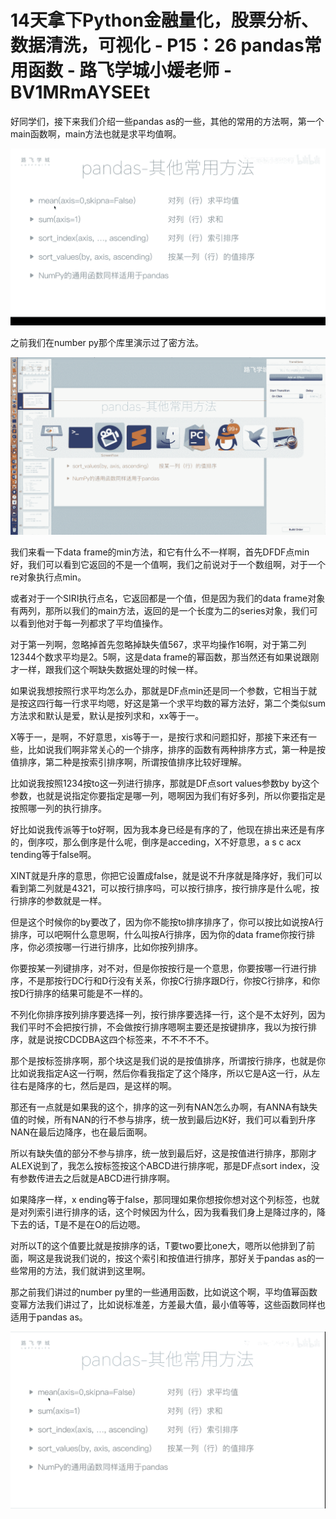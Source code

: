 # 14天拿下Python金融量化，股票分析、数据清洗，可视化 - P15：26 pandas常用函数 - 路飞学城小媛老师 - BV1MRmAYSEEt

好同学们，接下来我们介绍一些pandas as的一些，其他的常用的方法啊，第一个main函数啊，main方法也就是求平均值啊。



![](img/58315bd6c2753f234edb351158498623_1.png)

之前我们在number py那个库里演示过了密方法。

![](img/58315bd6c2753f234edb351158498623_3.png)

我们来看一下data frame的min方法，和它有什么不一样啊，首先DFDF点min好，我们可以看到它返回的不是一个值啊，我们之前说对于一个数组啊，对于一个re对象执行点min。

或者对于一个SIRI执行点名，它返回都是一个值，但是因为我们的data frame对象有两列，那所以我们的main方法，返回的是一个长度为二的series对象，我们可以看到他对于每一列都求了平均值操作。

对于第一列啊，忽略掉首先忽略掉缺失值567，求平均操作16啊，对于第二列12344个数求平均是2。5啊，这是data frame的幂函数，那当然还有如果说跟刚才一样，跟我们这个啊缺失数据处理的时候一样。

如果说我想按照行求平均怎么办，那就是DF点min还是同一个参数，它相当于就是按这四行每一行求平均嗯，好这是第一个求平均数的幂方法好，第二个类似sum方法求和默认是爱，默认是按列求和，xx等于一。

X等于一，是啊，不好意思，xis等于一，是按行求和问题扣好，那接下来还有一些，比如说我们啊非常关心的一个排序，排序的函数有两种排序方式，第一种是按值排序，第二种是按索引排序啊，所谓按值排序比较好理解。

比如说我按照1234按to这一列进行排序，那就是DF点sort values参数by by这个参数，也就是说指定你要指定是哪一列，嗯啊因为我们有好多列，所以你要指定是按照哪一列的执行排序。

好比如说我传派等于to好啊，因为我本身已经是有序的了，他现在排出来还是有序的，倒序哎，那么倒序是什么呢，倒序是acceding，X不好意思，a s c acx tending等于false啊。

XINT就是升序的意思，你把它设置成false，就是说不升序就是降序好，我们可以看到第二列就是4321，可以按行排序吗，可以按行排序，按行排序是什么呢，按行排序的参数就是一样。

但是这个时候你的by要改了，因为你不能按to排序排序了，你可以按比如说按A行排序，可以吧啊什么意思啊，什么叫按A行排序，因为你的data frame你按行排序，你必须按哪一行进行排序，比如你按列排序。

你要按某一列键排序，对不对，但是你按按行是一个意思，你要按哪一行进行排序，不是那按行DC行和D行没有关系，你按C行排序跟D行，你按C行排序，和你按D行排序的结果可能是不一样的。

不列化你排序按列排序要选择一列，按行排序要选择一行，这个是不太好列，因为我们平时不会把按行排，不会做按行排序嗯啊主要还是按键排序，我以为按行排序，就是说按CDCDBA这四个标签来，不不不不不。

那个是按标签排序啊，那个块这是我们说的是按值排序，所谓按行排序，也就是你比如说我指定A这一行啊，然后你看我指定了这个降序，所以它是A这一行，从左往右是降序的七，然后是四，是这样的啊。

那还有一点就是如果我的这个，排序的这一列有NAN怎么办啊，有ANNA有缺失值的时候，所有NAN的行不参与排序，统一放到最后边K好，我们可以看到升序NAN在最后边降序，也在最后面啊。

所以有缺失值的部分不参与排序，统一放到最后好，这是按值进行排序，那刚才ALEX说到了，我怎么按标签按这个ABCD进行排序呢，那是DF点sort index，没有参数传进去之后就是ABCD进行排序啊。

如果降序一样，x ending等于false，那同理如果你想按你想对这个列标签，也就是对列索引进行排序的话，这个时候因为什么，因为我看我们身上是降过序的，降下去的话，T是不是在O的后边嗯。

对所以T的这个值要比就是按排序的话，T要two要比one大，嗯所以他排到了前面，啊这是我说我们说的，按这个索引和按值进行排序，那好关于pandas as的一些常用的方法，我们就讲到这里啊。

那之前我们讲过的number py里的一些通用函数，比如说这个啊，平均值幂函数变幂方法我们讲过了，比如说标准差，方差最大值，最小值等等，这些函数同样也适用于pandas as。



![](img/58315bd6c2753f234edb351158498623_5.png)